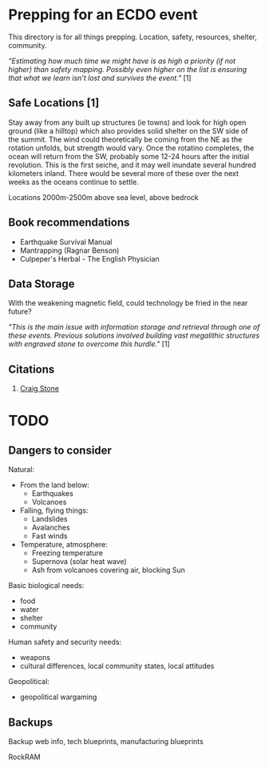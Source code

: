 # Prepping for an ECDO event

This directory is for all things prepping. Location, safety, resources, shelter, community.

*"Estimating how much time we might have is as high a priority (if not higher) than safety mapping. Possibly even higher on the list is ensuring that what we learn isn’t lost and survives the event."* [1]

## Safe Locations [1]

Stay away from any built up structures (ie towns) and look for high open ground (like a hilltop) which also provides solid shelter on the SW side of the summit. The wind could theoretically be coming from the NE as the rotation unfolds, but strength would vary. Once the rotatino completes, the ocean will return from the SW, probably some 12-24 hours after the initial revolution. This is the first seiche, and it may well inundate several hundred kilometers inland. There would be several more of these over the next weeks as the oceans continue to settle.

Locations 2000m-2500m above sea level, above bedrock

## Book recommendations

- Earthquake Survival Manual
- Mantrapping (Ragnar Benson)
- Culpeper's Herbal - The English Physician

## Data Storage

With the weakening magnetic field, could technology be fried in the near future?

*"This is the main issue with information storage and retrieval through one of these events. Previous solutions involved building vast megalithic structures with engraved stone to overcome this hurdle."* [1]

## Citations

1. [Craig Stone](https://nobulart.com)

# TODO

## Dangers to consider

Natural:
- From the land below:
	- Earthquakes
	- Volcanoes
- Falling, flying things:
	- Landslides
	- Avalanches
	- Fast winds
- Temperature, atmosphere:
	- Freezing temperature
	- Supernova (solar heat wave)
	- Ash from volcanoes covering air, blocking Sun

Basic biological needs:
- food
- water
- shelter
- community

Human safety and security needs:
- weapons
- cultural differences, local community states, local attitudes

Geopolitical:
- geopolitical wargaming

## Backups

Backup web info, tech blueprints, manufacturing blueprints

RockRAM